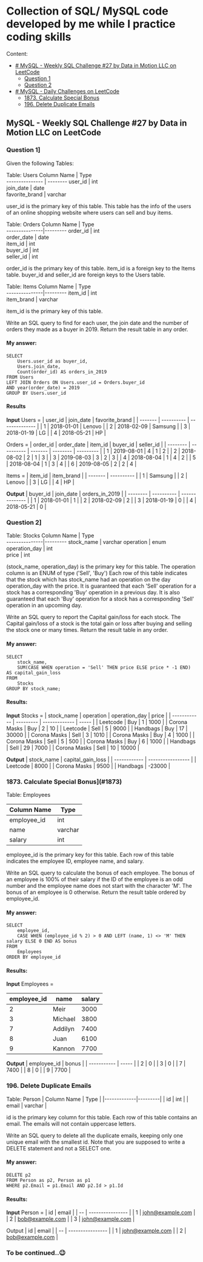 # Collection of SQL/ MySQL code developed by me while I practice coding skills

Content:
* [# MySQL - Weekly SQL Challenge #27 by Data in Motion LLC on LeetCode](#sql-27)
    - [Question 1](#question1)
    - [Question 2](#question2)
* [# MySQL - Daily Challenges on LeetCode](#mysql-daily)
    - [1873. Calculate Special Bonus](#1873)
    - [196. Delete Duplicate Emails](#196)    
    

<a id="sql-27"></a>
## MySQL - Weekly SQL Challenge #27 by Data in Motion LLC on LeetCode
<a id="question1"></a>
### Question 1]

Given the following Tables:

Table: Users
Column Name     | Type    
--------------- | --------
 user_id        | int     
 join_date      | date    
 favorite_brand | varchar 

user_id is the primary key of this table.
This table has the info of the users of an online shopping website where users can sell and buy items.
 

Table: Orders
 Column Name   | Type    
---------------|---------
 order_id      | int     
 order_date    | date    
 item_id       | int     
 buyer_id      | int     
 seller_id     | int     

order_id is the primary key of this table.
item_id is a foreign key to the Items table.
buyer_id and seller_id are foreign keys to the Users table.
 

Table: Items
 Column Name   | Type    
---------------|---------
 item_id       | int     
 item_brand    | varchar 

item_id is the primary key of this table.
 

Write an SQL query to find for each user, the join date and the number of orders they made as a buyer in 2019.
Return the result table in any order.

#### My answer:
```{}
SELECT 
    Users.user_id as buyer_id,
    Users.join_date,
    Count(order_id) AS orders_in_2019
FROM Users
LEFT JOIN Orders ON Users.user_id = Orders.buyer_id
AND year(order_date) = 2019
GROUP BY Users.user_id
```

#### Results

**Input**
Users =
| user_id | join_date  | favorite_brand |
| ------- | ---------- | -------------- |
| 1       | 2018-01-01 | Lenovo         |
| 2       | 2018-02-09 | Samsung        |
| 3       | 2018-01-19 | LG             |
| 4       | 2018-05-21 | HP             |

Orders =
| order_id | order_date | item_id | buyer_id | seller_id |
| -------- | ---------- | ------- | -------- | --------- |
| 1        | 2019-08-01 | 4       | 1        | 2         |
| 2        | 2018-08-02 | 2       | 1        | 3         |
| 3        | 2019-08-03 | 3       | 2        | 3         |
| 4        | 2018-08-04 | 1       | 4        | 2         |
| 5        | 2018-08-04 | 1       | 3        | 4         |
| 6        | 2019-08-05 | 2       | 2        | 4         |

Items =
| item_id | item_brand |
| ------- | ---------- |
| 1       | Samsung    |
| 2       | Lenovo     |
| 3       | LG         |
| 4       | HP         |

**Output**
| buyer_id | join_date  | orders_in_2019 |
| -------- | ---------- | -------------- |
| 1        | 2018-01-01 | 1              |
| 2        | 2018-02-09 | 2              |
| 3        | 2018-01-19 | 0              |
| 4        | 2018-05-21 | 0              |



<a id="question2"></a>
### Question 2]  

Table: Stocks
 Column Name   | Type    
---------------|---------
 stock_name    | varchar 
 operation     | enum    
 operation_day | int     
 price         | int     

(stock_name, operation_day) is the primary key for this table.
The operation column is an ENUM of type ('Sell', 'Buy')
Each row of this table indicates that the stock which has stock_name had an operation on the day operation_day with the price.
It is guaranteed that each 'Sell' operation for a stock has a corresponding 'Buy' operation in a previous day. It is also guaranteed that each 'Buy' operation for a stock has a corresponding 'Sell' operation in an upcoming day.
 

Write an SQL query to report the Capital gain/loss for each stock.
The Capital gain/loss of a stock is the total gain or loss after buying and selling the stock one or many times.
Return the result table in any order.   

#### My answer:
```{}
SELECT 
    stock_name,
    SUM(CASE WHEN operation = 'Sell' THEN price ELSE price * -1 END) AS capital_gain_loss
FROM 
    Stocks
GROUP BY stock_name;
```

#### Results:
**Input**
Stocks =
| stock_name   | operation | operation_day | price |
| ------------ | --------- | ------------- | ----- |
| Leetcode     | Buy       | 1             | 1000  |
| Corona Masks | Buy       | 2             | 10    |
| Leetcode     | Sell      | 5             | 9000  |
| Handbags     | Buy       | 17            | 30000 |
| Corona Masks | Sell      | 3             | 1010  |
| Corona Masks | Buy       | 4             | 1000  |
| Corona Masks | Sell      | 5             | 500   |
| Corona Masks | Buy       | 6             | 1000  |
| Handbags     | Sell      | 29            | 7000  |
| Corona Masks | Sell      | 10            | 10000 |

**Output**
| stock_name   | capital_gain_loss |
| ------------ | ----------------- |
| Leetcode     | 8000              |
| Corona Masks | 9500              |
| Handbags     | -23000            |


<a id="1873"></a>
### 1873. Calculate Special Bonus](#1873)

Table: Employees

| Column Name | Type    |
|-------------|---------|
| employee_id | int     |
| name        | varchar |
| salary      | int     |

employee_id is the primary key for this table.
Each row of this table indicates the employee ID, employee name, and salary.
 

Write an SQL query to calculate the bonus of each employee. The bonus of an employee is 100% of their salary if the ID of the employee is an odd number and the employee name does not start with the character 'M'. The bonus of an employee is 0 otherwise.
Return the result table ordered by employee_id.

#### My answer:
```{}
SELECT
    employee_id,
    CASE WHEN (employee_id % 2) > 0 AND LEFT (name, 1) <> 'M' THEN salary ELSE 0 END AS bonus
FROM
    Employees
ORDER BY employee_id
```

#### Results:
**Input**
Employees =

| employee_id | name    | salary |
| ----------- | ------- | ------ |
| 2           | Meir    | 3000   |
| 3           | Michael | 3800   |
| 7           | Addilyn | 7400   |
| 8           | Juan    | 6100   |
| 9           | Kannon  | 7700   |

**Output**
| employee_id | bonus |
| ----------- | ----- |
| 2           | 0     |
| 3           | 0     |
| 7           | 7400  |
| 8           | 0     |
| 9           | 7700  |



<a id="196"></a>
### 196. Delete Duplicate Emails

Table: Person
| Column Name | Type    |
|-------------|---------|
| id          | int     |
| email       | varchar |

id is the primary key column for this table.
Each row of this table contains an email. The emails will not contain uppercase letters.
 

Write an SQL query to delete all the duplicate emails, keeping only one unique email with the smallest id. Note that you are supposed to write a DELETE statement and not a SELECT one.

#### My answer:
```{}
DELETE p2 
FROM Person as p2, Person as p1 
WHERE p2.Email = p1.Email AND p2.Id > p1.Id
```

#### Results:
**Input**
Person =
| id | email            |
| -- | ---------------- |
| 1  | john@example.com |
| 2  | bob@example.com  |
| 3  | john@example.com |

Output
| id | email            |
| -- | ---------------- |
| 1  | john@example.com |
| 2  | bob@example.com  |


### To be continued..😉

